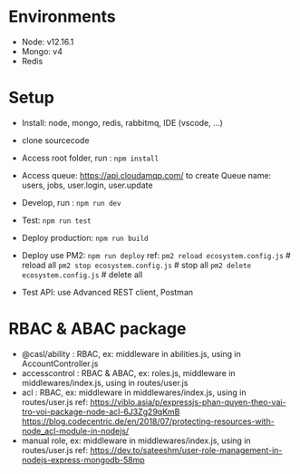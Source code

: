 # Environments
- Node: v12.16.1
- Mongo: v4
- Redis

# Setup
- Install: node, mongo, redis, rabbitmq, IDE (vscode, ...)
- clone sourcecode
- Access root folder, run : `npm install`
- Access queue: https://api.cloudamqp.com/ 
    to create Queue name: users, jobs, user.login, user.update

- Develop, run : `npm run dev`
- Test: `npm run test`
- Deploy production: `npm run build`
- Deploy use PM2: `npm run deploy`
    ref:    `pm2 reload ecosystem.config.js` # reload all
            `pm2 stop ecosystem.config.js`   # stop all
            `pm2 delete ecosystem.config.js` # delete all
- Test API: use Advanced REST client, Postman

# RBAC & ABAC package
- @casl/ability : RBAC, ex: middleware in abilities.js, using in AccountController.js
- accesscontrol : RBAC & ABAC, ex: roles.js, middleware in middlewares/index.js, using in routes/user.js
- acl : RBAC, ex: middleware in middlewares/index.js, using in routes/user.js
    ref: https://viblo.asia/p/expressjs-phan-quyen-theo-vai-tro-voi-package-node-acl-6J3Zg29qKmB
         https://blog.codecentric.de/en/2018/07/protecting-resources-with-node_acl-module-in-nodejs/
- manual role, ex: middleware in middlewares/index.js, using in routes/user.js
    ref: https://dev.to/sateeshm/user-role-management-in-nodejs-express-mongodb-58mp
